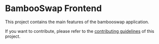 # BambooSwap Frontend

This project contains the main features of the bambooswap application.

If you want to contribute, please refer to the [contributing guidelines](./CONTRIBUTING.md) of this project.

